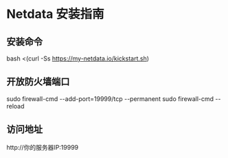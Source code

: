 # Netdata 安装指南

## 安装命令
bash <(curl -Ss https://my-netdata.io/kickstart.sh)

## 开放防火墙端口
sudo firewall-cmd --add-port=19999/tcp --permanent
sudo firewall-cmd --reload

## 访问地址
http://你的服务器IP:19999
